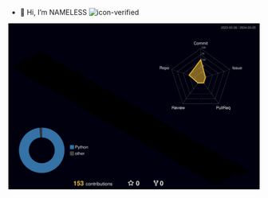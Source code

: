 - 👋 Hi, I’m NAMELESS ![icon-verified](https://img.icons8.com/color/20/verified-account--v1.png)


![](./profile-3d-contrib/profile-night-rainbow.svg)
